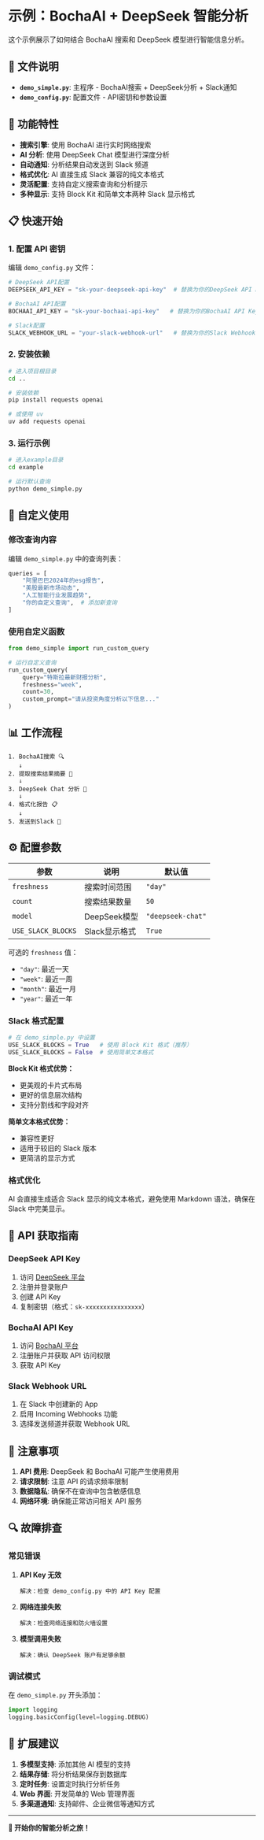 # 示例：BochaAI + DeepSeek 智能分析

这个示例展示了如何结合 BochaAI 搜索和 DeepSeek 模型进行智能信息分析。

## 📁 文件说明

- **`demo_simple.py`**: 主程序 - BochaAI搜索 + DeepSeek分析 + Slack通知
- **`demo_config.py`**: 配置文件 - API密钥和参数设置

## 🚀 功能特性

- **搜索引擎**: 使用 BochaAI 进行实时网络搜索
- **AI 分析**: 使用 DeepSeek Chat 模型进行深度分析
- **自动通知**: 分析结果自动发送到 Slack 频道
- **格式优化**: AI 直接生成 Slack 兼容的纯文本格式
- **灵活配置**: 支持自定义搜索查询和分析提示
- **多种显示**: 支持 Block Kit 和简单文本两种 Slack 显示格式

## 📋 快速开始

### 1. 配置 API 密钥

编辑 `demo_config.py` 文件：

```python
# DeepSeek API配置
DEEPSEEK_API_KEY = "sk-your-deepseek-api-key"  # 替换为你的DeepSeek API Key

# BochaAI API配置  
BOCHAAI_API_KEY = "sk-your-bochaai-api-key"   # 替换为你的BochaAI API Key

# Slack配置
SLACK_WEBHOOK_URL = "your-slack-webhook-url"   # 替换为你的Slack Webhook URL
```

### 2. 安装依赖

```bash
# 进入项目根目录
cd ..

# 安装依赖
pip install requests openai

# 或使用 uv
uv add requests openai
```

### 3. 运行示例

```bash
# 进入example目录
cd example

# 运行默认查询
python demo_simple.py
```

## 🔧 自定义使用

### 修改查询内容

编辑 `demo_simple.py` 中的查询列表：

```python
queries = [
    "阿里巴巴2024年的esg报告",
    "美股最新市场动态", 
    "人工智能行业发展趋势",
    "你的自定义查询",  # 添加新查询
]
```

### 使用自定义函数

```python
from demo_simple import run_custom_query

# 运行自定义查询
run_custom_query(
    query="特斯拉最新财报分析",
    freshness="week",
    count=30,
    custom_prompt="请从投资角度分析以下信息..."
)
```

## 📊 工作流程

```
1. BochaAI搜索 🔍
   ↓
2. 提取搜索结果摘要 📝  
   ↓
3. DeepSeek Chat 分析 🧠
   ↓
4. 格式化报告 📋
   ↓
5. 发送到Slack 📱
```

## ⚙️ 配置参数

| 参数 | 说明 | 默认值 |
|------|------|--------|
| `freshness` | 搜索时间范围 | `"day"` |
| `count` | 搜索结果数量 | `50` |
| `model` | DeepSeek模型 | `"deepseek-chat"` |
| `USE_SLACK_BLOCKS` | Slack显示格式 | `True` |

可选的 `freshness` 值：
- `"day"`: 最近一天
- `"week"`: 最近一周  
- `"month"`: 最近一月
- `"year"`: 最近一年

### Slack 格式配置

```python
# 在 demo_simple.py 中设置
USE_SLACK_BLOCKS = True   # 使用 Block Kit 格式（推荐）
USE_SLACK_BLOCKS = False  # 使用简单文本格式
```

**Block Kit 格式优势：**
- 更美观的卡片式布局
- 更好的信息层次结构
- 支持分割线和字段对齐

**简单文本格式优势：**
- 兼容性更好
- 适用于较旧的 Slack 版本
- 更简洁的显示方式

### 格式优化

AI 会直接生成适合 Slack 显示的纯文本格式，避免使用 Markdown 语法，确保在 Slack 中完美显示。

## 📝 API 获取指南

### DeepSeek API Key
1. 访问 [DeepSeek 平台](https://platform.deepseek.com/)
2. 注册并登录账户
3. 创建 API Key
4. 复制密钥（格式：`sk-xxxxxxxxxxxxxxxx`）

### BochaAI API Key  
1. 访问 [BochaAI 平台](https://api.bochaai.com/)
2. 注册账户并获取 API 访问权限
3. 获取 API Key

### Slack Webhook URL
1. 在 Slack 中创建新的 App
2. 启用 Incoming Webhooks 功能
3. 选择发送频道并获取 Webhook URL

## 🚨 注意事项

1. **API 费用**: DeepSeek 和 BochaAI 可能产生使用费用
2. **请求限制**: 注意 API 的请求频率限制
3. **数据隐私**: 确保不在查询中包含敏感信息
4. **网络环境**: 确保能正常访问相关 API 服务

## 🔍 故障排查

### 常见错误

1. **API Key 无效**
   ```
   解决：检查 demo_config.py 中的 API Key 配置
   ```

2. **网络连接失败**
   ```
   解决：检查网络连接和防火墙设置
   ```

3. **模型调用失败**
   ```
   解决：确认 DeepSeek 账户有足够余额
   ```

### 调试模式

在 `demo_simple.py` 开头添加：

```python
import logging
logging.basicConfig(level=logging.DEBUG)
```

## 🚀 扩展建议

1. **多模型支持**: 添加其他 AI 模型的支持
2. **结果存储**: 将分析结果保存到数据库
3. **定时任务**: 设置定时执行分析任务
4. **Web 界面**: 开发简单的 Web 管理界面
5. **多渠道通知**: 支持邮件、企业微信等通知方式

---

**🎉 开始你的智能分析之旅！** 